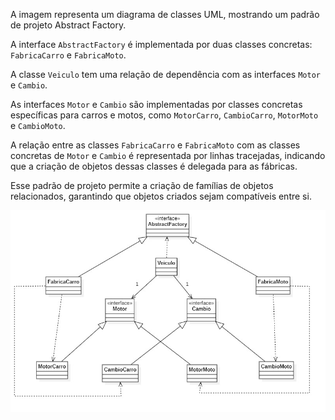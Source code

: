 A imagem representa um diagrama de classes UML, mostrando um padrão de projeto Abstract Factory. 

A interface `AbstractFactory` é implementada por duas classes concretas: `FabricaCarro` e `FabricaMoto`. 
 
A classe `Veiculo` tem uma relação de dependência com as interfaces `Motor` e `Cambio`. 
 
As interfaces `Motor` e `Cambio` são implementadas por classes concretas específicas para carros e motos, como `MotorCarro`, `CambioCarro`, `MotorMoto` e `CambioMoto`. 
 
A relação entre as classes `FabricaCarro` e `FabricaMoto` com as classes concretas de `Motor` e `Cambio` é representada por linhas tracejadas, indicando que a criação de objetos dessas classes é delegada para as fábricas.  
 
Esse padrão de projeto permite a criação de famílias de objetos relacionados, garantindo que objetos criados sejam compatíveis entre si. 

![](./docs/diagram.jpg?raw=true "Diagrama")
